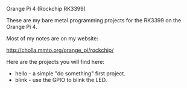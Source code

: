 Orange Pi 4 (Rockchip RK3399)

These are my bare metal programming projects for the RK3399 on the Orange Pi 4.

Most of my notes are on my website:

http://cholla.mmto.org/orange_pi/rockchip/

Here are the projects you will find here:

* hello - a simple "do something" first project.
* blink - use the GPIO to blink the LED.
